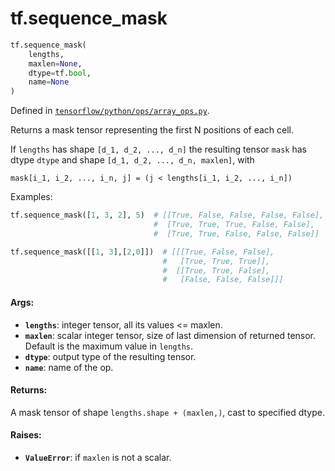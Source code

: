 <div itemscope itemtype="http://developers.google.com/ReferenceObject">
<meta itemprop="name" content="tf.sequence_mask" />
<meta itemprop="path" content="Stable" />
</div>

# tf.sequence_mask

``` python
tf.sequence_mask(
    lengths,
    maxlen=None,
    dtype=tf.bool,
    name=None
)
```



Defined in [`tensorflow/python/ops/array_ops.py`](/code/stable/tensorflow/python/ops/array_ops.py).

Returns a mask tensor representing the first N positions of each cell.

If `lengths` has shape `[d_1, d_2, ..., d_n]` the resulting tensor `mask` has
dtype `dtype` and shape `[d_1, d_2, ..., d_n, maxlen]`, with

```
mask[i_1, i_2, ..., i_n, j] = (j < lengths[i_1, i_2, ..., i_n])
```

Examples:

```python
tf.sequence_mask([1, 3, 2], 5)  # [[True, False, False, False, False],
                                #  [True, True, True, False, False],
                                #  [True, True, False, False, False]]

tf.sequence_mask([[1, 3],[2,0]])  # [[[True, False, False],
                                  #   [True, True, True]],
                                  #  [[True, True, False],
                                  #   [False, False, False]]]
```

#### Args:

* <b>`lengths`</b>: integer tensor, all its values <= maxlen.
* <b>`maxlen`</b>: scalar integer tensor, size of last dimension of returned tensor.
    Default is the maximum value in `lengths`.
* <b>`dtype`</b>: output type of the resulting tensor.
* <b>`name`</b>: name of the op.

#### Returns:

A mask tensor of shape `lengths.shape + (maxlen,)`, cast to specified dtype.

#### Raises:

* <b>`ValueError`</b>: if `maxlen` is not a scalar.